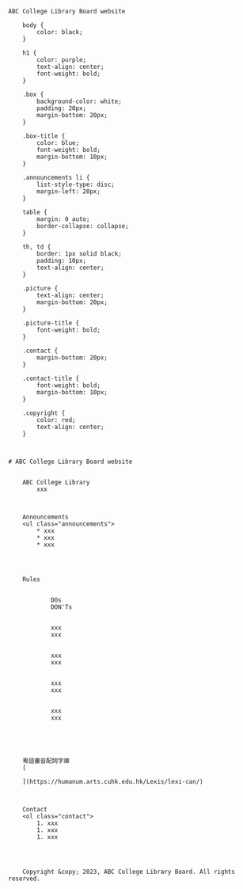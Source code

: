 

    ABC College Library Board website
    
        body {
            color: black;
        }
        
        h1 {
            color: purple;
            text-align: center;
            font-weight: bold;
        }
        
        .box {
            background-color: white;
            padding: 20px;
            margin-bottom: 20px;
        }
        
        .box-title {
            color: blue;
            font-weight: bold;
            margin-bottom: 10px;
        }
        
        .announcements li {
            list-style-type: disc;
            margin-left: 20px;
        }
        
        table {
            margin: 0 auto;
            border-collapse: collapse;
        }
        
        th, td {
            border: 1px solid black;
            padding: 10px;
            text-align: center;
        }
        
        .picture {
            text-align: center;
            margin-bottom: 20px;
        }
        
        .picture-title {
            font-weight: bold;
        }
        
        .contact {
            margin-bottom: 20px;
        }
        
        .contact-title {
            font-weight: bold;
            margin-bottom: 10px;
        }
        
        .copyright {
            color: red;
            text-align: center;
        }
    


    # ABC College Library Board website
    
    
        ABC College Library
            xxx
    
    
    
        Announcements
        <ul class="announcements">
            * xxx
            * xxx
            * xxx
        
    
    
    
        Rules
        
            
                DOs
                DON'Ts
            
            
                xxx
                xxx
            
            
                xxx
                xxx
            
            
                xxx
                xxx
            
            
                xxx
                xxx
            
        
    
    
    
        粵語審音配詞字庫
        [
            
        ](https://humanum.arts.cuhk.edu.hk/Lexis/lexi-can/)
    
    
    
        Contact
        <ol class="contact">
            1. xxx
            1. xxx
            1. xxx
        
    
    
    
        Copyright &copy; 2023, ABC College Library Board. All rights reserved.
    

